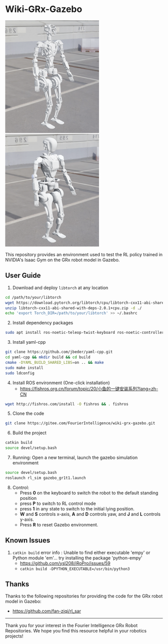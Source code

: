 # Wiki-GRx-Gazebo

<img src="./pictures/gr1t1_webots.png" width="300" height="360" />
<img src="./pictures/gr1t2_webots.png" width="300" height="360" />

This repository provides an environment used to test the RL policy trained in NVIDIA's Isaac Gym on the GRx robot model in Gazebo.

## User Guide

1. Download and deploy `libtorch` at any location

```bash
cd /path/to/your/libtorch
wget https://download.pytorch.org/libtorch/cpu/libtorch-cxx11-abi-shared-with-deps-2.0.1%2Bcpu.zip
unzip libtorch-cxx11-abi-shared-with-deps-2.0.1+cpu.zip -d ./
echo 'export Torch_DIR=/path/to/your/libtorch' >> ~/.bashrc
```

2. Install dependency packages

```bash
sudo apt install ros-noetic-teleop-twist-keyboard ros-noetic-controller-interface ros-noetic-gazebo-ros-control ros-noetic-joint-state-controller ros-noetic-effort-controllers ros-noetic-joint-trajectory-controller
```

3. Install yaml-cpp

```bash
git clone https://github.com/jbeder/yaml-cpp.git
cd yaml-cpp && mkdir build && cd build
cmake -DYAML_BUILD_SHARED_LIBS=on .. && make
sudo make install
sudo ldconfig
```

4. Install ROS environment (One-click installation)
    - https://fishros.org.cn/forum/topic/20/小鱼的一键安装系列?lang=zh-CN

```bash
wget http://fishros.com/install -O fishros && . fishros
```

5. Clone the code

```bash
git clone https://gitee.com/FourierIntelligence/wiki-grx-gazebo.git
```

6. Build the project

```bash
catkin build
source devel/setup.bash
```

7. Running: Open a new terminal, launch the gazebo simulation environment

```bash
source devel/setup.bash
roslaunch rl_sim gazebo_gr1t1.launch
```

8. Control:
    - Press **0** on the keyboard to switch the robot to the default standing position
    - press **P** to switch to RL control mode
    - press **1** in any state to switch to the initial lying position.
    - **W** and **S** controls x-axis, **A** and **D** controls yaw, and **J** and **L** controls y-axis.
    - Press **R** to reset Gazebo environment.

## Known Issues

1. `catkin build` error info : Unable to find either executable 'empy' or Python module 'em'... try installing the package 'python-empy'
    - https://github.com/ysl208/iRoPro/issues/59
    - `catkin build -DPYTHON_EXECUTABLE=/usr/bin/python3`

## Thanks

Thanks to the following repositories for providing the code for the GRx robot model in Gazebo:

- https://github.com/fan-ziqi/rl_sar

---

Thank you for your interest in the Fourier Intelligence GRx Robot Repositories.
We hope you find this resource helpful in your robotics projects!
